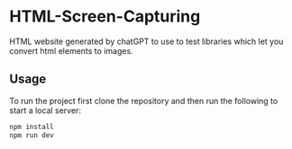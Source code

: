 # HTML-Screen-Capturing

HTML website generated by chatGPT to use to test libraries which let you convert html elements to images.

## Usage

To run the project first clone the repository and then run the following to start a local server:

```bash
npm install
npm run dev
```
